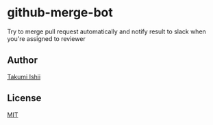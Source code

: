github-merge-bot
====
Try to merge pull request automatically and notify result to slack when you're assigned to reviewer

## Author
[Takumi Ishii](https://github.com/it-akumi)

## License
[MIT](https://github.com/it-akumi/github-merge-bot/blob/master/LICENSE)

